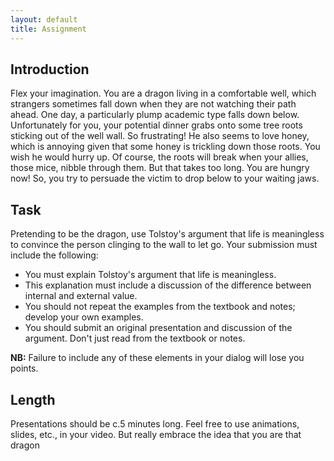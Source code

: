 ```yaml
---
layout: default
title: Assignment
---
```


 

## Introduction

Flex your imagination. You are a dragon living in a comfortable well, which strangers sometimes fall down when they are not watching their path ahead. One day, a particularly plump academic type falls down below. Unfortunately for you, your potential dinner grabs onto some tree roots sticking out of the well wall. So frustrating! He also seems to love honey, which is annoying given that some honey is trickling down those roots. You wish he would hurry up. Of course, the roots will break when your allies, those mice, nibble through them. But that takes too long. You are hungry now! So, you try to persuade the victim to drop below to your waiting jaws. 

## Task

Pretending to be the dragon, use Tolstoy's argument that life is meaningless to convince the person clinging to the wall to let go. Your submission must include the following:

+ You must explain Tolstoy's argument that life is meaningless. 
+ This explanation must include a discussion of the difference between internal and external value. 
+ You should not repeat the examples from the textbook and notes; develop your own examples. 
+ You should submit an original presentation and discussion of the argument. Don't just read from the textbook or notes.  

**NB:** Failure to include any of these elements in your dialog will lose you points. 


## Length

Presentations should be c.5 minutes long. Feel free to use animations, slides, etc., in your video. But really embrace the idea that you are that dragon





